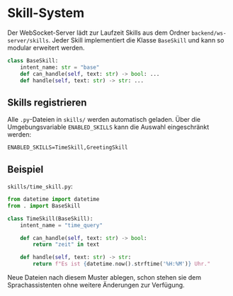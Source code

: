 # Skill-System

Der WebSocket-Server lädt zur Laufzeit Skills aus dem Ordner
`backend/ws-server/skills`. Jeder Skill implementiert die Klasse
`BaseSkill` und kann so modular erweitert werden.

```python
class BaseSkill:
    intent_name: str = "base"
    def can_handle(self, text: str) -> bool: ...
    def handle(self, text: str) -> str: ...
```

## Skills registrieren

Alle `.py`-Dateien in `skills/` werden automatisch geladen. Über die
Umgebungsvariable `ENABLED_SKILLS` kann die Auswahl eingeschränkt
werden:

```
ENABLED_SKILLS=TimeSkill,GreetingSkill
```

## Beispiel

`skills/time_skill.py`:

```python
from datetime import datetime
from . import BaseSkill

class TimeSkill(BaseSkill):
    intent_name = "time_query"

    def can_handle(self, text: str) -> bool:
        return "zeit" in text

    def handle(self, text: str) -> str:
        return f"Es ist {datetime.now().strftime('%H:%M')} Uhr."
```

Neue Dateien nach diesem Muster ablegen, schon stehen sie dem
Sprachassistenten ohne weitere Änderungen zur Verfügung.
